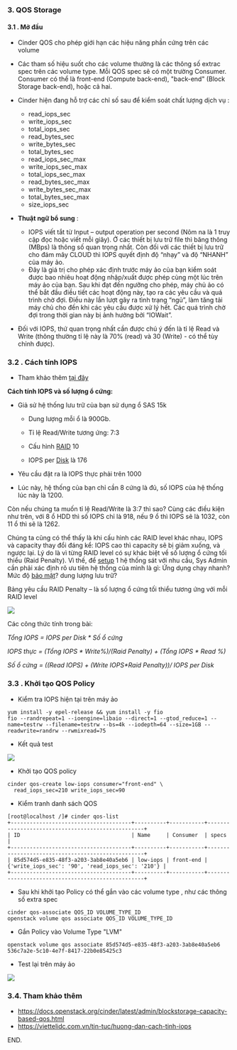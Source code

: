 

### 3. QOS Storage


#### 3.1 . Mở đầu
- Cinder QOS cho phép giới hạn các hiệu năng phần cứng trên các volume 
- Các tham số hiệu suốt cho các volume thường là các thông số extrac spec trên các volume type. Mỗi QOS spec sẽ có một trường Consumer. Consumer có thể là front-end (Compute back-end), "back-end" (Block Storage back-end), hoặc cả hai. 
- Cinder hiện đang hỗ trợ các chỉ số sau để kiểm soát chất lượng dịch vụ  :
	-    read_iops_sec
	-   write_iops_sec
	-   total_iops_sec
	-   read_bytes_sec
	-   write_bytes_sec
	-   total_bytes_sec
	-   read_iops_sec_max
	-   write_iops_sec_max
	-   total_iops_sec_max
	-   read_bytes_sec_max
	-   write_bytes_sec_max
	-   total_bytes_sec_max
	-   size_iops_sec

- **Thuật ngữ bổ sung** : 
	- IOPS viết tắt từ Input – output operation per second (Nôm na là 1 truy cập đọc hoặc viết mỗi giây). Ở các thiết bị lưu trữ file thì băng thông (MBps) là thông số quan trọng nhất. Còn đối với các thiết bị lưu trữ cho đám mây CLOUD thì IOPS quyết định độ “nhạy” và độ “NHANH” của máy ảo.
	- Đây là giá trị cho phép xác định trước máy ảo của bạn kiểm soát được bao nhiêu hoạt động nhập/xuất được phép cùng một lúc trên máy ảo của bạn. Sau khi đạt đến ngưỡng cho phép, máy chủ ảo có thể bắt đầu điều tiết các hoạt động này, tạo ra các yêu cầu và quá trình chờ đợi. Điều này lần lượt gây ra tình trạng “ngủ”, làm tăng tải máy chủ cho đến khi các yêu cầu được xử lý hết. Các quá trình chờ đợi trong thời gian này bị ảnh hưởng bởi “IOWait”.
- Đối với IOPS, thứ quan trọng nhất cần được chú ý đến là tỉ lệ Read và Write (thông thường tỉ lệ này là 70% (read) và 30 (Write) - có thể tùy chỉnh được).


### 3.2 . Cách tính IOPS

- Tham khảo thêm [tại đây](https://www.gocit.vn/bai-viet/tim-hieu-ve-cac-thong-so-iops-latency-va-throughput/)

**Cách tính IOPS và số lượng ổ cứng:**

-  Giả sử hệ thống lưu trữ của bạn sử dụng ổ SAS 15k

	-	Dung lượng mỗi ổ là 900Gb.

	-	Tỉ lệ Read/Write tương ứng: 7:3

	-	Cấu hình  [RAID](https://www.gocit.vn/bai-viet/tag/raid/ "Posts tagged with RAID")  10

	-	IOPS per  [Disk](https://www.gocit.vn/bai-viet/tag/disk/ "Posts tagged with Disk")  là 176

-	Yêu cầu đặt ra là IOPS thực phải trên 1000

-	Lúc này, hệ thống của bạn chỉ cần 8 cứng là đủ, số IOPS của hệ thống lúc này là 1200.


Còn nếu chúng ta muốn tỉ lệ Read/Write là 3:7 thì sao? Cùng các điều kiện như trên, với 8 ổ HDD thì số IOPS chỉ là 918, nếu 9 ổ thì IOPS sẽ là 1032, còn 11 ổ thì sẽ là 1262.

Chúng ta cũng có thể thấy là khi cấu hình các RAID level khác nhau, IOPS và capacity thay đổi đáng kể: IOPS cao thì capacity sẽ bị giảm xuống, và ngược lại. Lý do là vì từng RAID level có sự khác biệt về số lượng ổ cứng tối thiểu (Raid Penalty). Vì thế, để  [setup](https://www.gocit.vn/bai-viet/tag/setup/ "Posts tagged with Setup")  1 hệ thống sát với nhu cầu, Sys Admin cần phải xác định rõ ưu tiên hệ thống của mình là gì: Ứng dụng chạy nhanh? Mức độ  [bảo mật](https://www.gocit.vn/bai-viet/tag/bao-mat/ "Posts tagged with Bảo Mật")? dung lượng lưu trữ?

Bảng yêu cầu RAID Penalty – là số lượng ổ cứng tối thiểu tương ứng với mỗi RAID level

![](https://www.gocit.vn/wp-content/uploads/2017/10/p1.png)

Các công thức tính trong bài:

_Tổng IOPS = IOPS per Disk * Số ổ cứng_

_IOPS thực = (Tổng IOPS * Write%)/(Raid Penalty) + (Tổng IOPS * Read %)_

_Số ổ cứng = ((Read IOPS) + (Write IOPS*Raid Penalty))/ IOPS per Disk_


### 3.3 . Khởi tạo QOS Policy

-  Kiểm tra IOPS hiện tại trên máy ảo
```
yum install -y epel-release && yum install -y fio
fio --randrepeat=1 --ioengine=libaio --direct=1 --gtod_reduce=1 --name=testrw --filename=testrw --bs=4k --iodepth=64 --size=1GB --readwrite=randrw --rwmixread=75
```
- Kết quả test

![](https://i.imgur.com/bPNfYW4.png)


- Khởi tạo QOS policy

```
cinder qos-create low-iops consumer="front-end" \
  read_iops_sec=210 write_iops_sec=90

```

- Kiểm tranh danh sách QOS
```
[root@localhost /]# cinder qos-list
+--------------------------------------+----------+-----------+--------------------------------------------------+
| ID                                   | Name     | Consumer  | specs                                            |
+--------------------------------------+----------+-----------+--------------------------------------------------+
| 85d574d5-e835-48f3-a203-3ab8e40a5eb6 | low-iops | front-end | {'write_iops_sec': '90', 'read_iops_sec': '210'} |
+--------------------------------------+----------+-----------+--------------------------------------------------+

```

- Sau khi khởi tạo Policy có thể gắn vào các volume type , như các thông số extra spec
```
cinder qos-associate QOS_ID VOLUME_TYPE_ID
openstack volume qos associate QOS_ID VOLUME_TYPE_ID
``` 

- Gắn Policy vào Volume Type "LVM"
```
openstack volume qos associate 85d574d5-e835-48f3-a203-3ab8e40a5eb6 536c7a2e-5c10-4e7f-8417-22b0e85425c3

```

- Test lại trên máy ảo

![](https://i.imgur.com/DBGqWcv.png)

### 3.4. Tham khảo thêm

- https://docs.openstack.org/cinder/latest/admin/blockstorage-capacity-based-qos.html
- https://viettelidc.com.vn/tin-tuc/huong-dan-cach-tinh-iops

END. 
